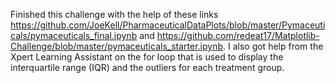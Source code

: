 Finished this challenge with the help of these links https://github.com/JoeKell/PharmaceuticalDataPlots/blob/master/Pymaceuticals/pymaceuticals_final.ipynb and https://github.com/redeat17/Matplotlib-Challenge/blob/master/pymaceuticals_starter.ipynb. I also got help from the Xpert Learning Assistant on the for loop that is used to display the interquartile range (IQR) and the outliers for each treatment group.
